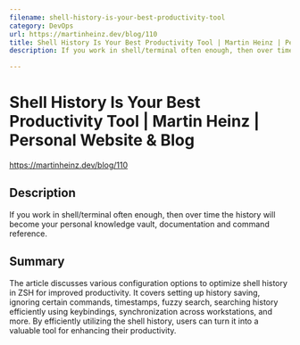 ```yaml
---
filename: shell-history-is-your-best-productivity-tool
category: DevOps
url: https://martinheinz.dev/blog/110
title: Shell History Is Your Best Productivity Tool | Martin Heinz | Personal Website & Blog
description: If you work in shell/terminal often enough, then over time the history will become your personal knowledge vault, documentation and command reference.

---
```


# Shell History Is Your Best Productivity Tool | Martin Heinz | Personal Website & Blog

https://martinheinz.dev/blog/110

## Description

If you work in shell/terminal often enough, then over time the history will become your personal knowledge vault, documentation and command reference.

## Summary

The article discusses various configuration options to optimize shell history in ZSH for improved productivity. It covers setting up history saving, ignoring certain commands, timestamps, fuzzy search, searching history efficiently using keybindings, synchronization across workstations, and more. By efficiently utilizing the shell history, users can turn it into a valuable tool for enhancing their productivity.

